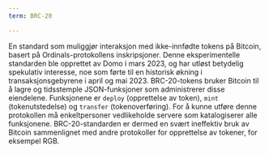 ```yaml
---
term: BRC-20

---
```

En standard som muliggjør interaksjon med ikke-innfødte tokens på Bitcoin, basert på Ordinals-protokollens inskripsjoner. Denne eksperimentelle standarden ble opprettet av Domo i mars 2023, og har utløst betydelig spekulativ interesse, noe som førte til en historisk økning i transaksjonsgebyrene i april og mai 2023. BRC-20-tokens bruker Bitcoin til å lagre og tidsstemple JSON-funksjoner som administrerer disse eiendelene. Funksjonene er `deploy` (opprettelse av token), `mint` (tokenutstedelse) og `transfer` (tokenoverføring). For å kunne utføre denne protokollen må enkeltpersoner vedlikeholde servere som katalogiserer alle funksjonene. BRC-20-standarden er dermed en svært ineffektiv bruk av Bitcoin sammenlignet med andre protokoller for opprettelse av tokener, for eksempel RGB.